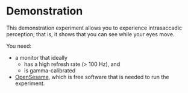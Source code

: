 # Demonstration

This demonstration experiment allows you to experience intrasaccadic perception; that is, it shows that you can see while your eyes move.

You need:

- a monitor that ideally
	- has a high refresh rate (> 100 Hz), and
	- is gamma-calibrated
- [OpenSesame](http://osdoc.cogsci.nl/), which is free software that is needed to run the experiment.

